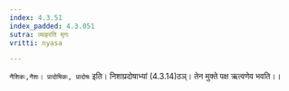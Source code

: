 ```yaml
---
index: 4.3.51
index_padded: 4.3.051
sutra: व्याहरति मृगः
vritti: nyasa

---
```

`नैशिकः,नैशः। प्रादोषिकः, प्रादोषः` इति। निशाप्रदोषाभ्यां (4.3.14)ठञ्। तेन मुक्ते पक्ष ऋत्वणेव भवति।।